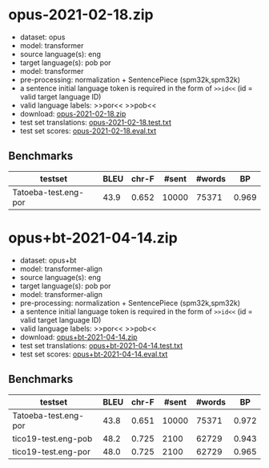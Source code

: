 # opus-2021-02-18.zip

* dataset: opus
* model: transformer
* source language(s): eng
* target language(s): pob por
* model: transformer
* pre-processing: normalization + SentencePiece (spm32k,spm32k)
* a sentence initial language token is required in the form of `>>id<<` (id = valid target language ID)
* valid language labels: >>por<< >>pob<<
* download: [opus-2021-02-18.zip](https://object.pouta.csc.fi/Tatoeba-MT-models/eng-por/opus-2021-02-18.zip)
* test set translations: [opus-2021-02-18.test.txt](https://object.pouta.csc.fi/Tatoeba-MT-models/eng-por/opus-2021-02-18.test.txt)
* test set scores: [opus-2021-02-18.eval.txt](https://object.pouta.csc.fi/Tatoeba-MT-models/eng-por/opus-2021-02-18.eval.txt)

## Benchmarks

| testset | BLEU  | chr-F | #sent | #words | BP |
|---------|-------|-------|-------|--------|----|
| Tatoeba-test.eng-por 	| 43.9 	| 0.652 	| 10000 	| 75371 	| 0.969 |


# opus+bt-2021-04-14.zip

* dataset: opus+bt
* model: transformer-align
* source language(s): eng
* target language(s): pob por
* model: transformer-align
* pre-processing: normalization + SentencePiece (spm32k,spm32k)
* a sentence initial language token is required in the form of `>>id<<` (id = valid target language ID)
* valid language labels: >>por<< >>pob<<
* download: [opus+bt-2021-04-14.zip](https://object.pouta.csc.fi/Tatoeba-MT-models/eng-por/opus+bt-2021-04-14.zip)
* test set translations: [opus+bt-2021-04-14.test.txt](https://object.pouta.csc.fi/Tatoeba-MT-models/eng-por/opus+bt-2021-04-14.test.txt)
* test set scores: [opus+bt-2021-04-14.eval.txt](https://object.pouta.csc.fi/Tatoeba-MT-models/eng-por/opus+bt-2021-04-14.eval.txt)

## Benchmarks

| testset | BLEU  | chr-F | #sent | #words | BP |
|---------|-------|-------|-------|--------|----|
| Tatoeba-test.eng-por 	| 43.8 	| 0.651 	| 10000 	| 75371 	| 0.972 |
| tico19-test.eng-pob 	| 48.2 	| 0.725 	| 2100 	| 62729 	| 0.943 |
| tico19-test.eng-por 	| 48.0 	| 0.725 	| 2100 	| 62729 	| 0.965 |

